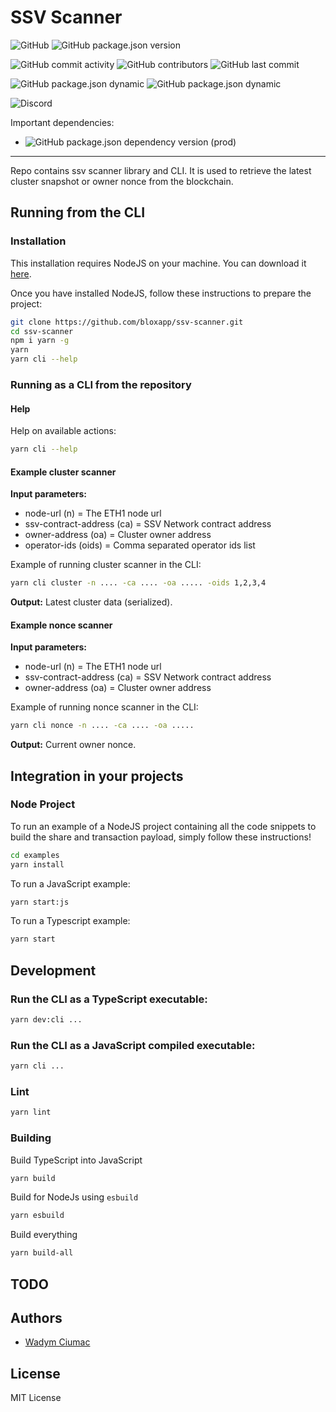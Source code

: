 # SSV Scanner

![GitHub](https://img.shields.io/github/license/bloxapp/ssv-scanner)
![GitHub package.json version](https://img.shields.io/github/package-json/v/bloxapp/ssv-scanner)

![GitHub commit activity](https://img.shields.io/github/commit-activity/y/bloxapp/ssv-scanner)
![GitHub contributors](https://img.shields.io/github/contributors/bloxapp/ssv-scanner)
![GitHub last commit](https://img.shields.io/github/last-commit/bloxapp/ssv-scanner)

![GitHub package.json dynamic](https://img.shields.io/github/package-json/keywords/bloxapp/ssv-scanner)
![GitHub package.json dynamic](https://img.shields.io/github/package-json/author/bloxapp/ssv-scanner)

![Discord](https://img.shields.io/discord/723834989506068561?style=for-the-badge&label=Ask%20for%20support&logo=discord&logoColor=white)

Important dependencies:

* ![GitHub package.json dependency version (prod)](https://img.shields.io/github/package-json/dependency-version/bloxapp/ssv-scanner/web3?style=social)

---

Repo contains ssv scanner library and CLI.
It is used to retrieve the latest cluster snapshot or owner nonce from the blockchain.

## Running from the CLI

### Installation

This installation requires NodeJS on your machine.
You can download it [here](https://nodejs.org/en/download/).

Once you have installed NodeJS, follow these instructions to prepare the project:

```bash
git clone https://github.com/bloxapp/ssv-scanner.git
cd ssv-scanner
npm i yarn -g
yarn
yarn cli --help
```

### Running as a CLI from the repository


#### Help

Help on available actions:

```bash
yarn cli --help
```

#### Example cluster scanner

**Input parameters:**

- node-url (n) = The ETH1 node url
- ssv-contract-address (ca) = SSV Network contract address
- owner-address (oa) = Cluster owner address
- operator-ids (oids) = Comma separated operator ids list

Example of running cluster scanner in the CLI:
```bash
yarn cli cluster -n .... -ca .... -oa ..... -oids 1,2,3,4
```

**Output:**  Latest cluster data (serialized).

#### Example nonce scanner

**Input parameters:**

- node-url (n) = The ETH1 node url
- ssv-contract-address (ca) = SSV Network contract address
- owner-address (oa) = Cluster owner address


Example of running nonce scanner in the CLI:
```bash
yarn cli nonce -n .... -ca .... -oa .....
```

**Output:**  Current owner nonce.

## Integration in your projects

### Node Project

To run an example of a NodeJS project containing all the code snippets to build the share and transaction payload, simply follow these instructions!

```bash
cd examples
yarn install
```

To run a JavaScript example:

```bash
yarn start:js
```

To run a Typescript example:

```bash
yarn start
```

## Development

### Run the CLI as a TypeScript executable:

```bash
yarn dev:cli ...
```

### Run the CLI as a JavaScript compiled executable:

```bash
yarn cli ...
```

### Lint

```bash
yarn lint
```

### Building

Build TypeScript into JavaScript

```bash
yarn build
```

Build for NodeJs using `esbuild`

```bash
yarn esbuild
```

Build everything

```bash
yarn build-all
```

## TODO


## Authors

* [Wadym Ciumac](https://github.com/vadiminc)

## License

MIT License

